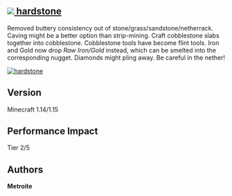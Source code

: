 ## [<img src="https://i.imgur.com/BjfNPDg.gif"> hardstone](https://download.metroite.de/#/home?url=https://github.com/Metroite/datapacks/tree/1.14/hardstone&rootDirectory=false)

Removed buttery consistency out of stone/grass/sandstone/netherrack. Caving might be a better option than strip-mining. Craft cobblestone slabs together into cobblestone. Cobblestone tools have become flint tools. Iron and Gold now drop *Raw Iron/Gold* instead, which can be smelted into the corresponding nugget. Diamonds might pling away. Be careful in the nether!

<a href="https://download.metroite.de/#/home?url=https://github.com/Metroite/datapacks/tree/1.14/hardstone&rootDirectory=false" rel="Breaking stone into cobblestone, then into cobblestone slab and finally breaking it">![hardstone](hardstone.png?raw=true "Breaking stone into cobblestone, then into cobblestone slab and finally breaking it")</a>

## Version

Minecraft 1.14/1.15

## Performance Impact

Tier 2/5

## Authors

**Metroite**
